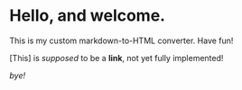 # Hello, and welcome.

This is my custom markdown-to-HTML converter. Have fun!

[This] is *supposed* to be a **link**, not yet fully implemented!

*bye!*
